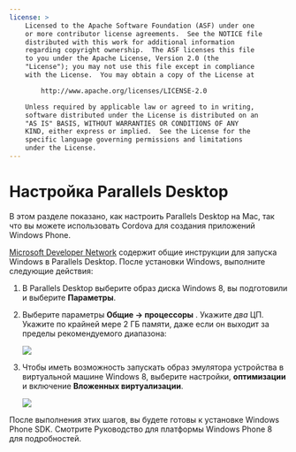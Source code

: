```yaml
---
license: >
    Licensed to the Apache Software Foundation (ASF) under one
    or more contributor license agreements.  See the NOTICE file
    distributed with this work for additional information
    regarding copyright ownership.  The ASF licenses this file
    to you under the Apache License, Version 2.0 (the
    "License"); you may not use this file except in compliance
    with the License.  You may obtain a copy of the License at

        http://www.apache.org/licenses/LICENSE-2.0

    Unless required by applicable law or agreed to in writing,
    software distributed under the License is distributed on an
    "AS IS" BASIS, WITHOUT WARRANTIES OR CONDITIONS OF ANY
    KIND, either express or implied.  See the License for the
    specific language governing permissions and limitations
    under the License.
---
```


# Настройка Parallels Desktop

В этом разделе показано, как настроить Parallels Desktop на Mac, так что вы можете использовать Cordova для создания приложений Windows Phone.

[Microsoft Developer Network][1] содержит общие инструкции для запуска Windows в Parallels Desktop. После установки Windows, выполните следующие действия:

 [1]: http://msdn.microsoft.com/en-US/library/windows/apps/jj945424

1.  В Parallels Desktop выберите образ диска Windows 8, вы подготовили и выберите **Параметры**.

2.  Выберите параметры **Общие → процессоры** . Укажите *два* ЦП. Укажите по крайней мере 2 ГБ памяти, даже если он выходит за пределы рекомендуемого диапазона:
    
    ![][2]

3.  Чтобы иметь возможность запускать образ эмулятора устройства в виртуальной машине Windows 8, выберите настройки, **оптимизации** и включение **Вложенных виртуализации**.
    
    ![][3]

 [2]: img/guide/platforms/wp8/parallel_cpu_opts.png
 [3]: img/guide/platforms/wp8/parallel_optimize_opts.png

После выполнения этих шагов, вы будете готовы к установке Windows Phone SDK. Смотрите Руководство для платформы Windows Phone 8 для подробностей.